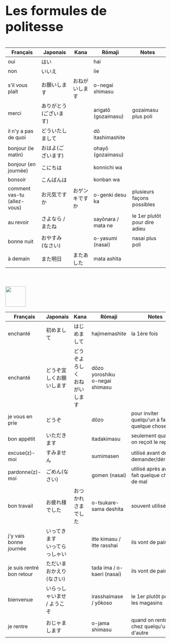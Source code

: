 <section style="font-size: 35px;" data-markdown>


### Les formules de politesse

Français | Japonais | Kana | R&#0333;maji | Notes
--------|----------|------|------|------
oui | はい | | hai |
non | いいえ | | iie |
s'il vous plaît | お願いします | おねがいします | o-negai shimasu |
merci | ありがとう(ございます) | | arigat&#0333; (gozaimasu) | gozaimasu plus poli
il n'y a pas de quoi | どういたしまして | | d&#0333; itashimashite |
bonjour (le matin) | おはよ(ございます) | | ohay&#0333; (gozaimasu) |
bonjour (en journée) | こにちは | | konnichi wa |
bonsoir | こんばんは | | konban wa |
comment vas-tu (allez-vous) | お元気ですか | おゲンキですか | o-genki desu ka | plusieurs façons possibles
au revoir | さよなら / またね | | say&#0333;nara / mata ne | le 1er plutôt pour dire adieu
bonne nuit | おやすみ(なさい) | | o-yasumi (nasai) | nasai plus poli
à demain | また明日 | またあした | mata ashita |　　

<br/>
<img src="./images/arrow-bot.png" height="64px" width="64px">

</section>
<section style="font-size: 31px" data-markdown>

Français | Japonais | Kana | R&#0333;maji | Notes
--------|----------|------|------|------
enchanté | 初めまして | はじめまして | hajimemashite | la 1ère fois
enchanté | どうぞ宜しくお願いします | どうぞよろしく<br>おねがいします | d&#0333;zo yoroshiku<br>o-negai shimasu |
je vous en prie | どうぞ |  | d&#0333;zo | pour inviter quelqu'un à faire quelque chose
bon appétit | いただきます |  | itadakimasu | seulement quand on reçoit le repas
excuse(z)-moi | すみません |  | sumimasen | utilisé avant de demander/déranger
pardonne(z)-moi | ごめん(なさい) |  | gomen (nasai) | utilisé après avoir fait quelque chose de mal
bon travail | お疲れ様でした | おつかれさまでした | o-tsukare-sama deshita | souvent utilisé
j'y vais<br>bonne journée | いってきます<br>いってらっしゃい |  | itte kimasu / itte rasshai | ils vont de pair
je suis rentré<br>bon retour | ただいま<br>おかえり(なさい) |  | tada ima / o-kaeri (nasai) | ils vont de pair
bienvenue | いらっしゃいませ / ようこそ |  | irasshaimase / y&#0333;koso | le 1er plutôt pour les magasins
je rentre | おじゃまします |  | o-jama shimasu | quand on rentre chez quelqu'un d'autre
